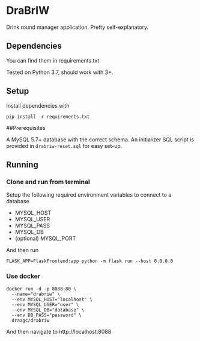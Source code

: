 # DraBrIW

Drink round manager application. Pretty self-explanatory.
## Dependencies

You can find them in requirements.txt

Tested on Python 3.7, should work with 3+.

## Setup

Install dependencies with
```shell script
pip install -r requirements.txt
```

##Prerequisites

A MySQL 5.7+ database with the correct schema. An initializer SQL script is provided in `drabriw-reset.sql` for easy set-up.

## Running

### Clone and run from terminal
Setup the following required environment variables to connect to a database

- MYSQL_HOST
- MYSQL_USER
- MYSQL_PASS
- MYSQL_DB
- (optional) MYSQL_PORT


And then run
```shell script
FLASK_APP=FlaskFrontend:app python -m flask run --host 0.0.0.0
```

### Use docker

```shell script
docker run -d -p 8088:80 \
  --name="drabriw" \
  --env MYSQL_HOST="localhost" \
  --env MYSQL_USER="user" \
  --env MYSQL_DB="database" \
  --env DB_PASS="password" \
  draagc/drabriw
```
And then navigate to http://localhost:8088
